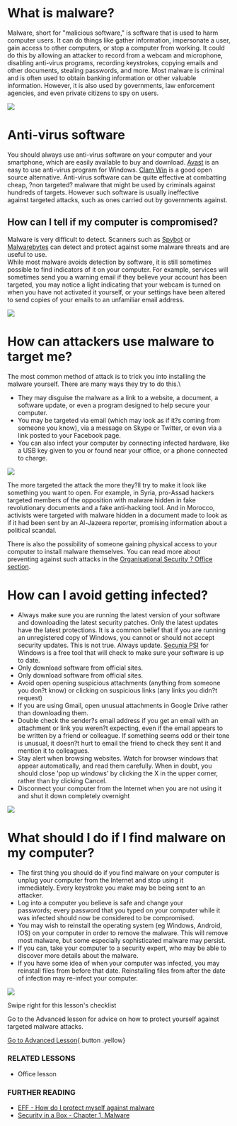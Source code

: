 What is malware?
================

Malware, short for "malicious software," is software that is used to
harm computer users. It can do things like gather information,
impersonate a user, gain access to other computers, or stop a computer
from working. It could do this by allowing an attacker to record from a
webcam and microphone, disabling anti-virus programs, recording
keystrokes, copying emails and other documents, stealing passwords, and
more. Most malware is criminal and is often used to obtain banking
information or other valuable information. However, it is also used by
governments, law enforcement agencies, and even private citizens to spy
on users.

![](malware1.png)

Anti-virus software
===================

You should always use anti-virus software on your computer and your
smartphone, which are easily available to buy and download.
[Avast](https://www.avast.com) is an easy to use anti-virus program for
Windows. [Clam Win](http://www.clamwin.com/) is a good open source
alternative. Anti-virus software can be quite effective at combatting
cheap, ?non targeted? malware that might be used by criminals against
hundreds of targets. However such software is usually ineffective
against targeted attacks, such as ones carried out by governments
against.

How can I tell if my computer is compromised?
---------------------------------------------

Malware is very difficult to detect. Scanners such as
[Spybot](https://www.safer-networking.org/) or
[Malwarebytes](https://www.malwarebytes.org/) can detect and protect
against some malware threats and are useful to use.\
While most malware avoids detection by software, it is still sometimes
possible to find indicators of it on your computer. For example,
services will sometimes send you a warning email if they believe your
account has been targeted, you may notice a light indicating that your
webcam is turned on when you have not activated it yourself, or your
settings have been altered to send copies of your emails to an
unfamiliar email address.

![](malware2.png)

How can attackers use malware to target me?
===========================================

The most common method of attack is to trick you into installing the
malware yourself. There are many ways they try to do this.\

-   They may disguise the malware as a link to a website, a document, a
    software update, or even a program designed to help secure
    your computer.
-   You may be targeted via email (which may look as if it?s coming from
    someone you know), via a message on Skype or Twitter, or even via a
    link posted to your Facebook page.
-   You can also infect your computer by connecting infected hardware,
    like a USB key given to you or found near your office, or a phone
    connected to charge.

![](malware3.png)

The more targeted the attack the more they?ll try to make it look like
something you want to open. For example, in Syria, pro-Assad hackers
targeted members of the opposition with malware hidden in fake
revolutionary documents and a fake anti-hacking tool. And in Morocco,
activists were targeted with malware hidden in a document made to look
as if it had been sent by an Al-Jazeera reporter, promising information
about a political scandal.

There is also the possibility of someone gaining physical access to your
computer to install malware themselves. You can read more about
preventing against such attacks in the [Organisational Security ? Office
section](umbrella://lesson/office).

How can I avoid getting infected?
=================================

-   Always make sure you are running the latest version of your software
    and downloading the latest security patches. Only the latest updates
    have the latest protections. It is a common belief that if you are
    running an unregistered copy of Windows, you cannot or should not
    accept security updates. This is not true. Always update. [Secunia
    PSI](https://secunia.com/products/consumer/psi/sys_req/) for Windows
    is a free tool that will check to make sure your software is up
    to date.
-   Only download software from official sites.
-   Only download software from official sites.
-   Avoid open opening suspicious attachments (anything from someone you
    don?t know) or clicking on suspicious links (any links you
    didn?t request)
-   If you are using Gmail, open unusual attachments in Google Drive
    rather than downloading them.
-   Double check the sender?s email address if you get an email with an
    attachment or link you weren?t expecting, even if the email appears
    to be written by a friend or colleague. If something seems odd or
    their tone is unusual, it doesn?t hurt to email the friend to check
    they sent it and mention it to colleagues.
-   Stay alert when browsing websites. Watch for browser windows that
    appear automatically, and read them carefully. When in doubt, you
    should close 'pop up windows' by clicking the X in the upper corner,
    rather than by clicking Cancel.
-   Disconnect your computer from the Internet when you are not using it
    and shut it down completely overnight

![](malware4.png)

What should I do if I find malware on my computer?
==================================================

-   The first thing you should do if you find malware on your
    computer is unplug your computer from the Internet and stop using it
    immediately. Every keystroke you make may be being sent to
    an attacker.
-   Log into a computer you believe is safe and change your
    passwords; every password that you typed on your computer while it
    was infected should now be considered to be compromised.
-   You may wish to reinstall the operating system (eg Windows,
    Android, IOS) on your computer in order to remove the malware. This
    will remove most malware, but some especially sophisticated malware
    may persist.
-   If you can, take your computer to a security expert, who may be able
    to discover more details about the malware.
-   If you have some idea of when your computer was infected, you may
    reinstall files from before that date. Reinstalling files from after
    the date of infection may re-infect your computer.

![](malware5.png)

Swipe right for this lesson's checklist

Go to the Advanced lesson for advice on how to protect yourself against
targeted malware attacks.

[Go to Advanced Lesson](umbrella://lesson/malware/1){.button .yellow}

### RELATED LESSONS

-   Office lesson

### FURTHER READING

-   [EFF - How do I protect myself against
    malware](https://ssd.eff.org/en/module/how-do-i-protect-myself-against-malware)
-   [Security in a Box - Chapter 1,
    Malware](https://securityinabox.org/chapter-1)

